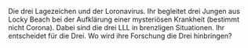 Die drei Lagezeichen und der Loronavirus. 
Ihr begleitet drei Jungen aus Locky Beach bei der Aufklärung einer mysteriösen Krankheit (bestimmt nicht Corona).
Dabei sind die drei LLL in brenzligen Situationen. Ihr entscheidet für die Drei.
Wo wird ihre Forschung die Drei hinbringen?
